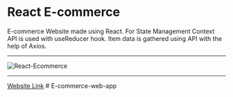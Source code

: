 # React E-commerce

E-commerce Website made using React. For State Management Context API is used with useReducer hook. Item data is gathered using API with the help of Axios.

---

![React-Ecommerce](https://github.com/Ashish-Bind/React-Ecommerce/assets/121487855/3a315e83-78b1-40d5-a15b-2380067cf067)


---

[Website Link](https://react-ecommerce-1blu03umy-ashish-bind.vercel.app/)
#   E - c o m m e r c e - w e b - a p p  
 